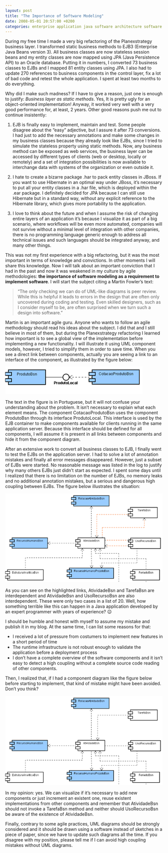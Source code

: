 ```yaml
---
layout: post
title: "The Importance of Software Modeling"
date: 2008-05-01 20:57:00 +0200
categories: enterprise application java software architecture software engineering strategy
---
```


During my free time I made a very big refactoring of the Planexstrategy business layer. I transformed static business methods to EJB3 (Enterprise Java Beans version 3). All business classes are now stateless session beans and my entity classes are now mapped using JPA (Java Persistence API) to an Oracle database. Putting it in numbers, I converted 73 business classes to EJBs and I mapped 81 entity classes using JPA. I also had to update 270 references to business components in the control layer, fix a lot of bad code and retest the whole application. I spent at least two months to do everything.

Why did I make such madness? If I have to give a reason, just one is enough to justify: <span style="font-style: italic;">Business layer as static methods</span>. Yes, It is pretty ugly for an object-oriented implementation!  Anyway, it worked very well with a very good performance for, at least, 2 years. Other good reasons push me out to continue insistently:

1. EJB is finally easy to implement, maintain and test. Some people disagree about the “easy” adjective, but I assure it after 73 conversions. I had just to add the necessary annotations and make some changes in my business classes because they already look like EJBs, since I tried to simulate the stateless property using static methods. Now, any business method can be exposed as web services, the business layer can be accessed by different types of clients (web or desktop, locally or remotely) and a set of integration possibilities is now available to interchange data with systems of the organization or even outside it.

2. I hate to create a bizarre package .har to pack entity classes in JBoss. If you want to use Hibernate in an optimal way under JBoss, it’s necessary to put all your entity classes in a .har file, which is deployed within the .ear package. I definitely decided for JPA because I can still use Hibernate but in a standard way, without any explicit reference to the Hibernate library, which gives more portability to the application.

3. I love to think about the future and when I assume the risk of changing entire layers of an application it’s because I visualize it as part of a big scenario, where workflows will be even more automated, companies will not survive without a minimal level of integration with other companies, there is no programming language generic enough to address all technical issues and such languages should be integrated anyway, and many other things.

This was not my first experience with a big refactoring, but it was the most important in terms of knowledge and convictions. In other moments I will share this knowledge. Now I will talk about an important conviction that I had in the past and now it was weakened in my culture by agile methodologies: <span style="font-weight: bold;">the importance of software modeling as a requirement to implement software</span>. I will start the subject citing a Martin Fowler’s text:<br/><span style="font-size:85%;"></span>

> “The only checking we can do of UML-like diagrams is  peer review. While this is helpful it leads to errors in the design that are  often only uncovered during coding and testing. Even skilled designers, such as  I consider myself to be, are often surprised when we turn such a design into  software.”

Martin is an important agile guru. Anyone who wants to follow an agile methodology should read his ideas about the subject. I did that and I still believe in most of them, but during the Planexstrategy refactoring I learned how important is to see a global view of the implementation before implementing a new functionality. I will illustrate it using UML component models, however, I tried to simplify them in order to save time. When you see a direct link between components, actually you are seeing a link to an interface of the component, as illustrated by the figure below:

![component-model-correct.png](/images/posts/component-model-correct.png)

The text in the figure is in Portuguese, but it will not confuse your understanding about the problem. It isn’t necessary to explain what each element means. The component CotacaoProdutoBsn uses the component ProdutoBsn through its interface ProdutoLocal. This interface is used by the EJB container to make components available for clients running in the same application server. Because this interface should be defined for all components, I will assume it is present in all links between components and hide it from the component diagram.

After an extensive work to convert all business classes to EJB, I finally went to test the EJBs on the application server. I had to solve a lot of annotation mistakes and finally all error messages disappeared. However, just a subset of EJBs were started. No reasonable message was listed in the log to justify why many others EJBs just didn’t start as expected. I spent some days until I realized that there is no limitation on the number of EJBs, no memory leaks and no additional annotation mistakes, but a serious and dangerous high coupling between EJBs. The figure below illustrates the situation:

![component-model-wrong.png](/images/posts/component-model-wrong.png)

As you can see on the highlighted links, AtividadeBsn and TarefaBsn are interdependent and AtividadeBsn and UsoRecursoBsn are also interdependent. These were only two cases in a list of 20. Well, how something terrible like this can happen in a Java application developed by an expert programmer with years of experience? 😉

I should be humble and honest with myself to assume my mistake and publish it in my blog. At the same time, I can list some reasons for that:

- I received a lot of pressure from costumers to implement new features in a short period of time
- The runtime infrastructure is not robust enough to validate the application before a deployment process
- I don’t have a complete overview of the software components and it isn’t easy to detect a high coupling without a complete source code reading of other components.

Then, I realized that, if I had a component diagram like the figure below before starting to implement, that kind of mistake might have been avoided. Don’t you think?

![component-model-right.png](/images/posts/component-model-right.png)

In my opinion: yes. We can visualize if it’s necessary to add new components or just increment an existent one, reuse existent implementations from other components and remember that AtividadeBsn should not invoke a TarefaBsn method and neither should UsoRecursoBsn be aware of the existence of AtividadeBsn.

Finally, contrary to some agile practices, UML diagrams should be strongly considered and it should be drawn using a software instead of sketches in a piece of paper, since we have to update such diagrams all the time. If you disagree with my position, please tell me if I can avoid high coupling mistakes without UML diagrams.
